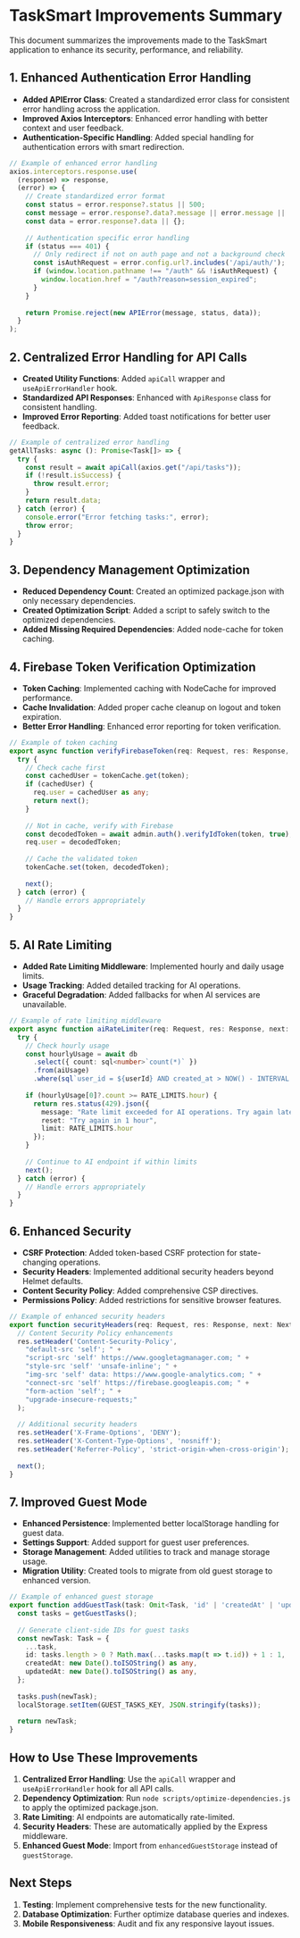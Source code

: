 # TaskSmart Improvements Summary

This document summarizes the improvements made to the TaskSmart application to enhance its security, performance, and reliability.

## 1. Enhanced Authentication Error Handling

- **Added APIError Class**: Created a standardized error class for consistent error handling across the application.
- **Improved Axios Interceptors**: Enhanced error handling with better context and user feedback.
- **Authentication-Specific Handling**: Added special handling for authentication errors with smart redirection.

```typescript
// Example of enhanced error handling
axios.interceptors.response.use(
  (response) => response,
  (error) => {
    // Create standardized error format
    const status = error.response?.status || 500;
    const message = error.response?.data?.message || error.message || 'Unknown error occurred';
    const data = error.response?.data || {};
    
    // Authentication specific error handling
    if (status === 401) {
      // Only redirect if not on auth page and not a background check
      const isAuthRequest = error.config.url?.includes('/api/auth/');
      if (window.location.pathname !== "/auth" && !isAuthRequest) {
        window.location.href = "/auth?reason=session_expired";
      }
    }
    
    return Promise.reject(new APIError(message, status, data));
  }
);
```

## 2. Centralized Error Handling for API Calls

- **Created Utility Functions**: Added `apiCall` wrapper and `useApiErrorHandler` hook.
- **Standardized API Responses**: Enhanced with `ApiResponse` class for consistent handling.
- **Improved Error Reporting**: Added toast notifications for better user feedback.

```typescript
// Example of centralized error handling
getAllTasks: async (): Promise<Task[]> => {
  try {
    const result = await apiCall(axios.get("/api/tasks"));
    if (!result.isSuccess) {
      throw result.error;
    }
    return result.data;
  } catch (error) {
    console.error("Error fetching tasks:", error);
    throw error;
  }
}
```

## 3. Dependency Management Optimization

- **Reduced Dependency Count**: Created an optimized package.json with only necessary dependencies.
- **Created Optimization Script**: Added a script to safely switch to the optimized dependencies.
- **Added Missing Required Dependencies**: Added node-cache for token caching.

## 4. Firebase Token Verification Optimization

- **Token Caching**: Implemented caching with NodeCache for improved performance.
- **Cache Invalidation**: Added proper cache cleanup on logout and token expiration.
- **Better Error Handling**: Enhanced error reporting for token verification.

```typescript
// Example of token caching
export async function verifyFirebaseToken(req: Request, res: Response, next: NextFunction) {
  try {
    // Check cache first
    const cachedUser = tokenCache.get(token);
    if (cachedUser) {
      req.user = cachedUser as any;
      return next();
    }
    
    // Not in cache, verify with Firebase
    const decodedToken = await admin.auth().verifyIdToken(token, true);
    req.user = decodedToken;
    
    // Cache the validated token
    tokenCache.set(token, decodedToken);
    
    next();
  } catch (error) {
    // Handle errors appropriately
  }
}
```

## 5. AI Rate Limiting

- **Added Rate Limiting Middleware**: Implemented hourly and daily usage limits.
- **Usage Tracking**: Added detailed tracking for AI operations.
- **Graceful Degradation**: Added fallbacks for when AI services are unavailable.

```typescript
// Example of rate limiting middleware
export async function aiRateLimiter(req: Request, res: Response, next: NextFunction) {
  try {
    // Check hourly usage
    const hourlyUsage = await db
      .select({ count: sql<number>`count(*)` })
      .from(aiUsage)
      .where(sql`user_id = ${userId} AND created_at > NOW() - INTERVAL '1 hour'`);
    
    if (hourlyUsage[0]?.count >= RATE_LIMITS.hour) {
      return res.status(429).json({
        message: "Rate limit exceeded for AI operations. Try again later.",
        reset: "Try again in 1 hour",
        limit: RATE_LIMITS.hour
      });
    }
    
    // Continue to AI endpoint if within limits
    next();
  } catch (error) {
    // Handle errors appropriately
  }
}
```

## 6. Enhanced Security

- **CSRF Protection**: Added token-based CSRF protection for state-changing operations.
- **Security Headers**: Implemented additional security headers beyond Helmet defaults.
- **Content Security Policy**: Added comprehensive CSP directives.
- **Permissions Policy**: Added restrictions for sensitive browser features.

```typescript
// Example of enhanced security headers
export function securityHeaders(req: Request, res: Response, next: NextFunction) {
  // Content Security Policy enhancements
  res.setHeader('Content-Security-Policy', 
    "default-src 'self'; " +
    "script-src 'self' https://www.googletagmanager.com; " +
    "style-src 'self' 'unsafe-inline'; " +
    "img-src 'self' data: https://www.google-analytics.com; " +
    "connect-src 'self' https://firebase.googleapis.com; " +
    "form-action 'self'; " +
    "upgrade-insecure-requests;"
  );
  
  // Additional security headers
  res.setHeader('X-Frame-Options', 'DENY');
  res.setHeader('X-Content-Type-Options', 'nosniff');
  res.setHeader('Referrer-Policy', 'strict-origin-when-cross-origin');
  
  next();
}
```

## 7. Improved Guest Mode

- **Enhanced Persistence**: Implemented better localStorage handling for guest data.
- **Settings Support**: Added support for guest user preferences.
- **Storage Management**: Added utilities to track and manage storage usage.
- **Migration Utility**: Created tools to migrate from old guest storage to enhanced version.

```typescript
// Example of enhanced guest storage
export function addGuestTask(task: Omit<Task, 'id' | 'createdAt' | 'updatedAt'>): Task {
  const tasks = getGuestTasks();
  
  // Generate client-side IDs for guest tasks
  const newTask: Task = {
    ...task,
    id: tasks.length > 0 ? Math.max(...tasks.map(t => t.id)) + 1 : 1,
    createdAt: new Date().toISOString() as any,
    updatedAt: new Date().toISOString() as any,
  };
  
  tasks.push(newTask);
  localStorage.setItem(GUEST_TASKS_KEY, JSON.stringify(tasks));
  
  return newTask;
}
```

## How to Use These Improvements

1. **Centralized Error Handling**: Use the `apiCall` wrapper and `useApiErrorHandler` hook for all API calls.
2. **Dependency Optimization**: Run `node scripts/optimize-dependencies.js` to apply the optimized package.json.
3. **Rate Limiting**: AI endpoints are automatically rate-limited.
4. **Security Headers**: These are automatically applied by the Express middleware.
5. **Enhanced Guest Mode**: Import from `enhancedGuestStorage` instead of `guestStorage`.

## Next Steps

1. **Testing**: Implement comprehensive tests for the new functionality.
2. **Database Optimization**: Further optimize database queries and indexes.
3. **Mobile Responsiveness**: Audit and fix any responsive layout issues. 